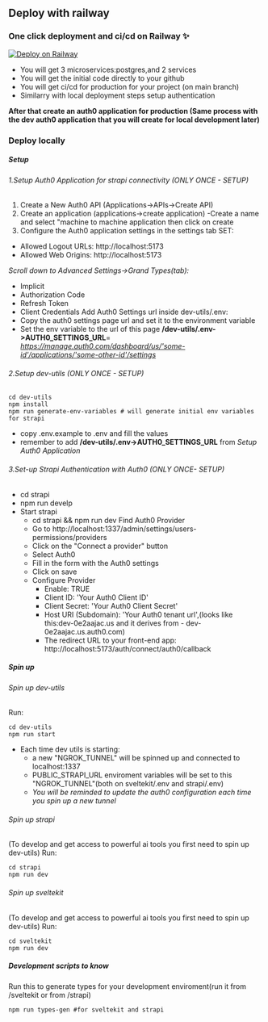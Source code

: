 ## Deploy with railway
### One click deployment and ci/cd on Railway ✨
[![Deploy on Railway](https://railway.app/button.svg)](https://railway.app/template/Yvibxa?referralCode=Uc3pOA)
- You will get 3 microservices:postgres,and 2 services
- You will get the initial code directly to your github
- You will get ci/cd for production for your project (on main branch)
- Similarry with local deployment steps setup authentication

**After that create an auth0 application for production (Same process with the dev auth0 application that you will create for local development later)**

### Deploy locally
##### Setup
###### 1.Setup Auth0 Application for strapi connectivity (ONLY ONCE - SETUP)
1. Create a New Auth0 API (Applications→APIs→Create API)
2. Create an application (applications→create application)
-Create a name and select "machine to machine application then click on create
3. Configure the Auth0 application settings in the settings tab SET:
- Allowed Logout URLs: http://localhost:5173
- Allowed Web Origins: http://localhost:5173

*Scroll down to Advanced Settings->Grand Types(tab):*
- Implicit
- Authorization Code
- Refresh Token
- Client Credentials
Add Auth0 Settings url inside dev-utils/.env:
- Copy the auth0 settings page url and set it to the environment variable
- Set the env variable to the url of this page **/dev-utils/.env->AUTH0_SETTINGS_URL**= *https://manage.auth0.com/dashboard/us/'some-id'/applications/'some-other-id'/settings*

###### 2.Setup dev-utils (ONLY ONCE - SETUP)
```
cd dev-utils
npm install
npm run generate-env-variables # will generate initial env variables for strapi
```
- copy .env.example to .env and fill the values
- remember to add **/dev-utils/.env->AUTH0_SETTINGS_URL** from *Setup Auth0 Application*

###### 3.Set-up Strapi Authentication with Auth0 (ONLY ONCE- SETUP)
- cd strapi
- npm run develp
- Start strapi
    - cd strapi && npm run dev
    Find Auth0 Provider
    - Go to http://localhost:1337/admin/settings/users-permissions/providers
    - Click on the "Connect a provider" button
    - Select Auth0
    - Fill in the form with the Auth0 settings
    - Click on save
    - Configure Provider
        - Enable: TRUE
        - Client ID: 'Your Auth0 Client ID'
        - Client Secret: 'Your Auth0 Client Secret'
        - Host URI (Subdomain): 'Your Auth0 tenant url',(looks like this:dev-0e2aajac.us and it derives from - dev-0e2aajac.us.auth0.com)
        - The redirect URL to your front-end app: http://localhost:5173/auth/connect/auth0/callback

##### Spin up
###### Spin up dev-utils
Run:
```
cd dev-utils
npm run start
```
- Each time dev utils is starting:
    - a new "NGROK_TUNNEL" will be spinned up and connected to localhost:1337
    - PUBLIC_STRAPI_URL enviroment variables will be set to this "NGROK_TUNNEL"(both on sveltekit/.env and strapi/.env)
    - *You will be reminded to update the auth0 configuration each time you spin up a new tunnel*

###### Spin up strapi
(To develop and get access to powerful ai tools you first need to spin up dev-utils)
Run:
```
cd strapi
npm run dev
```


###### Spin up sveltekit
(To develop and get access to powerful ai tools you first need to spin up dev-utils)
Run:
```
cd sveltekit
npm run dev
```

##### Development scripts to know
Run this to generate types for your development enviroment(run it from /sveltekit or from /strapi)
```
npm run types-gen #for sveltekit and strapi
```